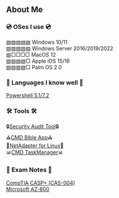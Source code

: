 ## About Me
### 💿 OSes I use 💿
▧▧▧▧▧ Windows 10/11 <br />
▧▧▧▧▧ Windows Server 2016/2019/2022 <br />
▧▢▢▢▢ MacOS 12 <br />
▧▧▧▧▢ Apple iOS 15/16 <br /> 
▧▧▧▧▢ Palm OS 2.0 

### 💬 Languages I know well 💬
[Powershell 5.1/7.2](https://github.com/IZZY1996/IZZY1996/blob/main/Microsoft.Powershell_profile.ps1)

### 🛠 Tools 🛠 <br />
🔒[Security Audit Tool](https://github.com/IZZY1996/Security-Audit-Tool)🔒 <br />
⛪[CMD Bible App](https://github.com/IZZY1996/Bible)⛪ <br />
🐧[NetAdapter for Linux](https://github.com/IZZY1996/NetAdapterLinux)🐧<br />
📊[CMD TaskManager](https://github.com/IZZY1996/TaskCMD)📊

### 📝 Exam Notes 📝 <br />
[CompTIA CASP+ (CAS-004)](https://github.com/IZZY1996/Certification-Study/tree/main/CAS-004)<br />
[Microsoft AZ-800](https://github.com/IZZY1996/Certification-Study/tree/main/AZ-800)
